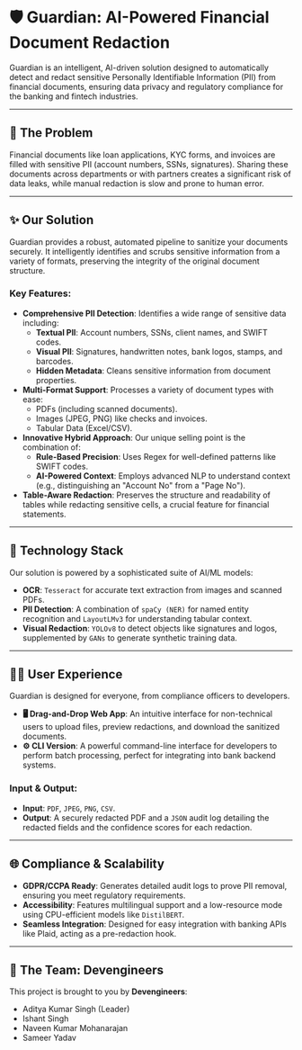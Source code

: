 # 🛡️ Guardian: AI-Powered Financial Document Redaction

Guardian is an intelligent, AI-driven solution designed to automatically detect and redact sensitive Personally Identifiable Information (PII) from financial documents, ensuring data privacy and regulatory compliance for the banking and fintech industries.

---

## 🎯 The Problem

Financial documents like loan applications, KYC forms, and invoices are filled with sensitive PII (account numbers, SSNs, signatures). Sharing these documents across departments or with partners creates a significant risk of data leaks, while manual redaction is slow and prone to human error.

---

## ✨ Our Solution

Guardian provides a robust, automated pipeline to sanitize your documents securely. It intelligently identifies and scrubs sensitive information from a variety of formats, preserving the integrity of the original document structure.

### Key Features:

* **Comprehensive PII Detection**: Identifies a wide range of sensitive data including:
    * **Textual PII**: Account numbers, SSNs, client names, and SWIFT codes.
    * **Visual PII**: Signatures, handwritten notes, bank logos, stamps, and barcodes.
    * **Hidden Metadata**: Cleans sensitive information from document properties.
* **Multi-Format Support**: Processes a variety of document types with ease:
    * PDFs (including scanned documents).
    * Images (JPEG, PNG) like checks and invoices.
    * Tabular Data (Excel/CSV).
* **Innovative Hybrid Approach**: Our unique selling point is the combination of:
    * **Rule-Based Precision**: Uses Regex for well-defined patterns like SWIFT codes.
    * **AI-Powered Context**: Employs advanced NLP to understand context (e.g., distinguishing an "Account No" from a "Page No").
* **Table-Aware Redaction**: Preserves the structure and readability of tables while redacting sensitive cells, a crucial feature for financial statements.

---

## 🤖 Technology Stack

Our solution is powered by a sophisticated suite of AI/ML models:

* **OCR**: `Tesseract` for accurate text extraction from images and scanned PDFs.
* **PII Detection**: A combination of `spaCy (NER)` for named entity recognition and `LayoutLMv3` for understanding tabular context.
* **Visual Redaction**: `YOLOv8` to detect objects like signatures and logos, supplemented by `GANs` to generate synthetic training data.

---

## 🧑‍💻 User Experience

Guardian is designed for everyone, from compliance officers to developers.

* **🖥️ Drag-and-Drop Web App**: An intuitive interface for non-technical users to upload files, preview redactions, and download the sanitized documents.
* **⚙️ CLI Version**: A powerful command-line interface for developers to perform batch processing, perfect for integrating into bank backend systems.

### Input & Output:

* **Input**: `PDF`, `JPEG`, `PNG`, `CSV`.
* **Output**: A securely redacted PDF and a `JSON` audit log detailing the redacted fields and the confidence scores for each redaction.

---

## 🌐 Compliance & Scalability

* **GDPR/CCPA Ready**: Generates detailed audit logs to prove PII removal, ensuring you meet regulatory requirements.
* **Accessibility**: Features multilingual support and a low-resource mode using CPU-efficient models like `DistilBERT`.
* **Seamless Integration**: Designed for easy integration with banking APIs like Plaid, acting as a pre-redaction hook.

---

## 👥 The Team: Devengineers

This project is brought to you by **Devengineers**:
* Aditya Kumar Singh (Leader)
* Ishant Singh
* Naveen Kumar Mohanarajan
* Sameer Yadav

